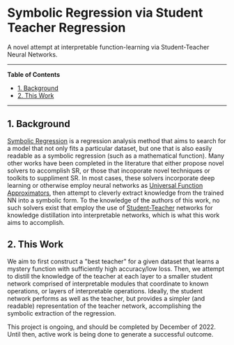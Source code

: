 # Symbolic Regression via Student Teacher Regression
A novel attempt at interpretable function-learning via Student-Teacher Neural Networks.

---

**Table of Contents**
<div id="user-content-toc">
    <ul>
        <li><a href="#1-background">1. Background</a></li>
        <li><a href="#2-this-work">2. This Work</a></li>
    </ul>
</div>

---

## 1. Background
<a href="https://en.wikipedia.org/wiki/Symbolic_regression#:~:text=Symbolic%20regression%20(SR)%20is%20a,terms%20of%20accuracy%20and%20simplicity">Symbolic Regression</a> is a regression analysis method that aims to search for a model that not only fits a particular dataset, but one that is also easily readable as a symbolic regression (such as a mathematical function). Many other works have been completed in the literature that either propose novel solvers to accomplish SR, or those that incoporate novel techniques or toolkits to suppliment SR. In most cases, these solvers incorporate deep learning or otherwise employ neural networks as <a href="https://en.wikipedia.org/wiki/Universal_approximation_theorem">Universal Function Approximators</a>, then attempt to cleverly extract knowledge from the trained NN into a symbolic form. To the knowledge of the authors of this work, no such solvers exist that employ the use of <a href="https://arxiv.org/abs/1503.02531">Student-Teacher</a> networks for knowledge distillation into interpretable networks, which is what this work aims to accomplish.
## 2. This Work
We aim to first construct a "best teacher" for a given dataset that learns a mystery function with sufficiently high accuracy/low loss. Then, we attempt to distill the knowledge of the teacher at each layer to a smaller student network comprised of interpretable modules that coordinate to known operations, or layers of interpretable operations. Ideally, the student network performs as well as the teacher, but provides a simpler (and readable) representation of the teacher network, accomplishing the symbolic extraction of the regression.

This project is ongoing, and should be completed by December of 2022. Until then, active work is being done to generate a successful outcome.
